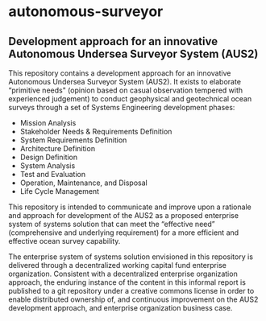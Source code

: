 # autonomous-surveyor
## Development approach for an innovative Autonomous Undersea Surveyor System (AUS2)
This repository contains a development approach for an innovative Autonomous Undersea Surveyor System (AUS2).  It exists to elaborate  “primitive needs" (opinion based on casual observation tempered with experienced judgement) to conduct geophysical and geotechnical ocean surveys through a set of Systems Engineering development phases:

* Mission Analysis
* Stakeholder Needs & Requirements Definition
* System Requirements Definition
* Architecture Definition
* Design Definition
* System Analysis
* Test and Evaluation
* Operation, Maintenance, and Disposal
* Life Cycle Management

This repository is intended to communicate and improve upon a rationale and approach for development of the AUS2 as a proposed enterprise system of systems solution that can meet the “effective need” (comprehensive and underlying requirement) for a more efficient and effective ocean survey capability.

The enterprise system of systems solution envisioned in this repository is delivered through a decentralized working capital fund enterprise organization.  Consistent with a decentralized enterprise organization approach, the enduring instance of the content in this informal report is published to a git repository under a creative commons license in order to enable distributed ownership of, and continuous improvement on the AUS2 development approach, and enterprise organization business case.
